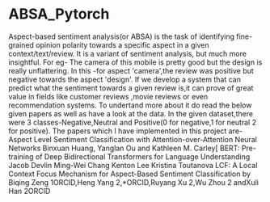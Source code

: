 # ABSA_Pytorch
Aspect-based sentiment analysis(or ABSA) is the task of identifying fine-grained opinion polarity towards a specific aspect in a given context/text/review.
It is a variant of sentiment analysis, but much more insightful. 
For eg-
The camera of this mobile is pretty good but the design is really unflattering.
In this -for aspect 'camera',the review was positive but negative towards the aspect 'design'.
If we develop a system that can predict what the sentiment towards a given review is,it can prove of great value in fields like customer reviews ,movie reviews or even recommendation systems.
To undertand more about it do read the below given papers as well as have a look at the data.
In the given dataset,there were 3 classes-Negative,Neutral and Positive(0 for negative,1 for neutral 2 for positive).
The papers which I have implemented in this project are-
Aspect Level Sentiment Classification with Attention-over-Attention Neural Networks Binxuan Huang, Yanglan Ou and Kathleen M. Carley[
BERT: Pre-training of Deep Bidirectional Transformers for Language Understanding Jacob Devlin Ming-Wei Chang Kenton Lee Kristina Toutanova
LCF: A Local Context Focus Mechanism for Aspect-Based Sentiment Classification by Biqing Zeng 1ORCID,Heng Yang 2,*ORCID,Ruyang Xu 2,Wu Zhou 2 andXuli Han 2ORCID

